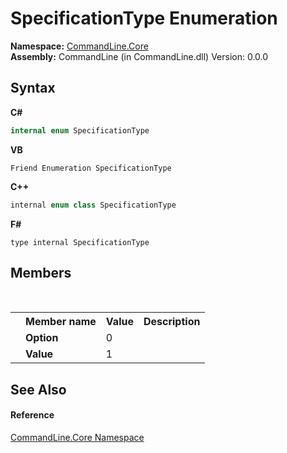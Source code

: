 # SpecificationType Enumeration
 

**Namespace:**&nbsp;<a href="N_CommandLine_Core">CommandLine.Core</a><br />**Assembly:**&nbsp;CommandLine (in CommandLine.dll) Version: 0.0.0

## Syntax

**C#**<br />
``` C#
internal enum SpecificationType
```

**VB**<br />
``` VB
Friend Enumeration SpecificationType
```

**C++**<br />
``` C++
internal enum class SpecificationType
```

**F#**<br />
``` F#
type internal SpecificationType
```


## Members
&nbsp;<table><tr><th></th><th>Member name</th><th>Value</th><th>Description</th></tr><tr><td /><td target="F:CommandLine.Core.SpecificationType.Option">**Option**</td><td>0</td><td /></tr><tr><td /><td target="F:CommandLine.Core.SpecificationType.Value">**Value**</td><td>1</td><td /></tr></table>

## See Also


#### Reference
<a href="N_CommandLine_Core">CommandLine.Core Namespace</a><br />